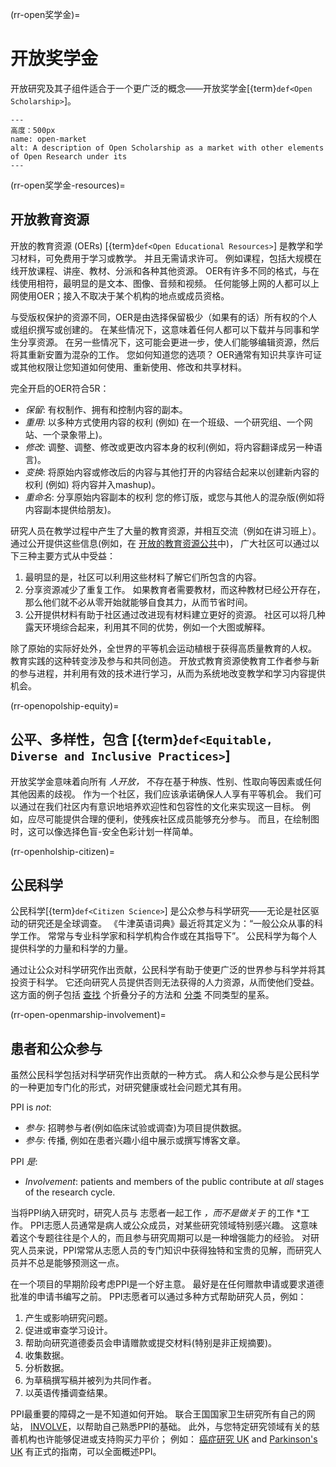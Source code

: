 (rr-open奖学金)=
# 开放奖学金

开放研究及其子组件适合于一个更广泛的概念——开放奖学金[{term}`def<Open Scholarship>`]。

```{figure} ../../figures/open-umbrella.png
---
高度：500px
name: open-market
alt: A description of Open Scholarship as a market with other elements of Open Research under its
---
```

(rr-open奖学金-resources)=
## 开放教育资源

开放的教育资源 (OERs) [{term}`def<Open Educational Resources>`] 是教学和学习材料，可免费用于学习或教学。 并且无需请求许可。 例如课程，包括大规模在线开放课程、讲座、教材、分派和各种其他资源。 OER有许多不同的格式，与在线使用相符，最明显的是文本、图像、音频和视频。 任何能够上网的人都可以上网使用OER；接入不取决于某个机构的地点或成员资格。

与受版权保护的资源不同，OER是由选择保留极少（如果有的话）所有权的个人或组织撰写或创建的。 在某些情况下，这意味着任何人都可以下载并与同事和学生分享资源。 在另一些情况下，这可能会更进一步，使人们能够编辑资源，然后将其重新安置为混杂的工作。 您如何知道您的选项？ OER通常有知识共享许可证或其他权限让您知道如何使用、重新使用、修改和共享材料。

完全开启的OER符合5R：

- _保留_: 有权制作、拥有和控制内容的副本。
- _重用_: 以多种方式使用内容的权利 (例如) 在一个班级、一个研究组、一个网站、一个录象带上)。
- _修改_: 调整、调整、修改或更改内容本身的权利(例如，将内容翻译成另一种语言)。
- _变换_: 将原始内容或修改后的内容与其他打开的内容结合起来以创建新内容的权利 (例如) 将内容并入mashup)。
- _重命名_: 分享原始内容副本的权利 您的修订版，或您与其他人的混杂版(例如将内容副本提供给朋友)。

研究人员在教学过程中产生了大量的教育资源，并相互交流（例如在讲习班上）。 通过公开提供这些信息(例如，在 [开放的教育资源公共](https://www.oercommons.org/)中)， 广大社区可以通过以下三种主要方式从中受益：

1. 最明显的是，社区可以利用这些材料了解它们所包含的内容。
2. 分享资源减少了重复工作。 如果教育者需要教材，而这种教材已经公开存在，那么他们就不必从零开始就能够自食其力，从而节省时间。
3. 公开提供材料有助于社区通过改进现有材料建立更好的资源。 社区可以将几种露天环境综合起来，利用其不同的优势，例如一个大图或解释。

除了原始的实际好处外，全世界的平等机会运动植根于获得高质量教育的人权。 教育实践的这种转变涉及参与和共同创造。 开放式教育资源使教育工作者参与新的参与进程，并利用有效的技术进行学习，从而为系统地改变教学和学习内容提供机会。

(rr-openopolship-equity)=
## 公平、多样性，包含 [{term}`def<Equitable, Diverse and Inclusive Practices>`]

开放奖学金意味着向所有 *人开放，* 不存在基于种族、性别、性取向等因素或任何其他因素的歧视。 作为一个社区，我们应该承诺确保人人享有平等机会。 我们可以通过在我们社区内有意识地培养欢迎性和包容性的文化来实现这一目标。 例如，应尽可能提供合理的便利，使残疾社区成员能够充分参与。 而且，在绘制图时，这可以像选择色盲-安全色彩计划一样简单。

(rr-openholship-citizen)=
## 公民科学

公民科学[{term}`def<Citizen Science>`] 是公众参与科学研究——无论是社区驱动的研究还是全球调查。 《牛津英语词典》最近将其定义为：“一般公众从事的科学工作。 常常与专业科学家和科学机构合作或在其指导下”。 公民科学为每个人提供科学的力量和科学的力量。

通过让公众对科学研究作出贡献，公民科学有助于使更广泛的世界参与科学并将其投资于科学。 它还向研究人员提供否则无法获得的人力资源，从而使他们受益。 这方面的例子包括 [查找](https://citizensciencegames.com/games/eterna/) 个折叠分子的方法和 [分类](https://www.zooniverse.org/) 不同类型的星系。

(rr-open-openmarship-involvement)=
## 患者和公众参与

虽然公民科学包括对科学研究作出贡献的一种方式。 病人和公众参与是公民科学的一种更加专门化的形式，对研究健康或社会问题尤其有用。

PPI is *not*:
- _参与_: 招聘参与者(例如临床试验或调查)为项目提供数据。
- _参与_: 传播, 例如在患者兴趣小组中展示或撰写博客文章。

PPI *是*:
- _Involvement_: patients and members of the public contribute at *all* stages of the research cycle.

当将PPI纳入研究时，研究人员与</em> 志愿者一起工作 *，而不是做关于* 的工作 *工作。 PPI志愿人员通常是病人或公众成员，对某些研究领域特别感兴趣。 这意味着这个专题往往是个人的，而且参与研究周期可以是一种增强能力的经验。 对研究人员来说，PPI常常从志愿人员的专门知识中获得独特和宝贵的见解，而研究人员并不总是能够预测这一点。</p>

在一个项目的早期阶段考虑PPI是一个好主意。 最好是在任何赠款申请或要求道德批准的申请书编写之前。 PPI志愿者可以通过多种方式帮助研究人员，例如：
1. 产生或影响研究问题。
2. 促进或审查学习设计。
3. 帮助向研究道德委员会申请赠款或提交材料(特别是非正规摘要)。
4. 收集数据。
5. 分析数据。
6. 为草稿撰写稿并被列为共同作者。
7. 以英语传播调查结果。

PPI最重要的障碍之一是不知道如何开始。 联合王国国家卫生研究所有自己的网站， [INVOLVE](https://www.invo.org.uk/)，以帮助自己熟悉PPI的基础。 此外，与您特定研究领域有关的慈善机构也许能够促进或支持购买力平价； 例如： [癌症研究 UK](https://www.cancerresearchuk.org/funding-for-researchers/patient-involvement-toolkit-for-researchers) and [Parkinson's UK](https://www.parkinsons.org.uk/research/patient-and-public-involvement-ppi) 有正式的指南，可以全面概述PPI。
